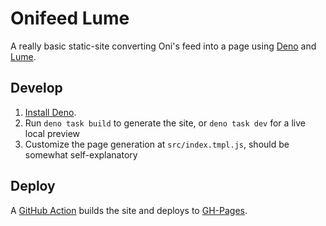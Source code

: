 # Onifeed Lume

A really basic static-site converting Oni's feed into a page using [Deno](https://deno.land/) and [Lume](https://lume.land/).

## Develop

1. [Install Deno](https://deno.land/manual/getting_started/installation).
2. Run `deno task build` to generate the site, or `deno task dev` for a live local preview
4. Customize the page generation at `src/index.tmpl.js`, should be somewhat self-explanatory

## Deploy

A [GitHub Action](.github/workflows/generate-site.yaml) builds the site and deploys to [GH-Pages](https://5310.github.io/onifeed-lume/).